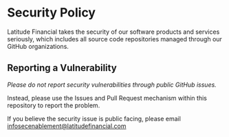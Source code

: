 # Security Policy

Latitude Financial takes the security of our software products and services seriously, which includes all source code repositories managed through our GitHub organizations.

## Reporting a Vulnerability

*Please do not report security vulnerabilities through public GitHub issues.*

Instead, please use the Issues and Pull Request mechanism within this repository to report the problem.

If you believe the security issue is public facing, please email infosecenablement@latitudefinancial.com
